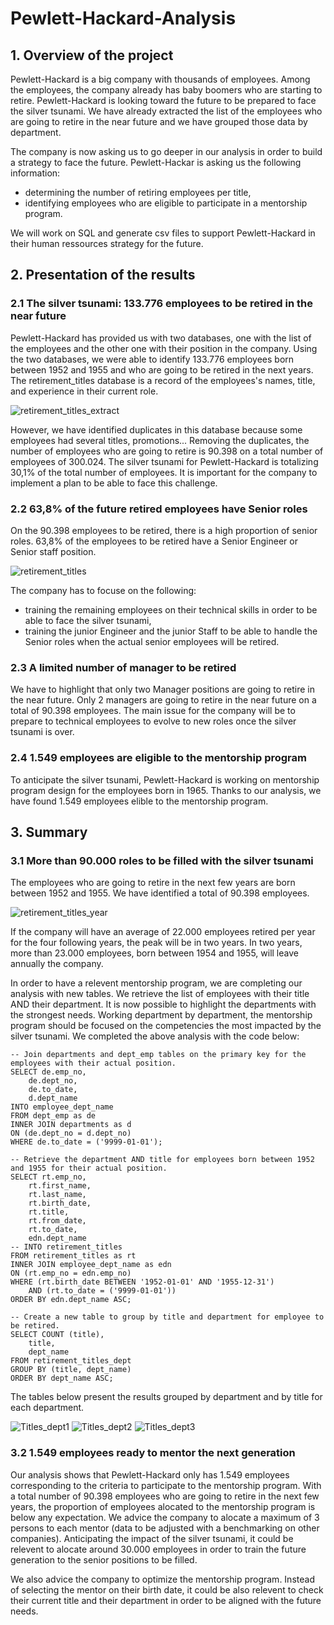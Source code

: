 # Pewlett-Hackard-Analysis

## 1. Overview of the project

Pewlett-Hackard is a big company with thousands of employees. Among the employees, the company already has baby boomers who are starting to retire. Pewlett-Hackard is looking toward the future to be prepared to face the silver tsunami. We have already extracted the list of the employees who are going to retire in the near future and we have grouped those data by department. 

The company is now asking us to go deeper in our analysis in order to build a strategy to face the future. Pewlett-Hackar is asking us the following information:
- determining the number of retiring employees per title,
- identifying employees who are eligible to participate in a mentorship program.

We will work on SQL and generate csv files to support Pewlett-Hackard in their human ressources strategy for the future.

## 2. Presentation of the results

### 2.1 The silver tsunami: 133.776 employees to be retired in the near future
Pewlett-Hackard has provided us with two databases, one with the list of the employees and the other one with their position in the company. Using the two databases, we were able to identify 133.776 employees born between 1952 and 1955 and who are going to be retired in the next years. The retirement_titles database is a record of the employees's names, title, and experience in their current role. 

![retirement_titles_extract](https://user-images.githubusercontent.com/85641189/128562087-12db6790-5d85-4c8e-afa8-d5f3a03fbe5f.png)

However, we have identified duplicates in this database because some employees had several titles, promotions... Removing the duplicates, the number of employees who are going to retire is 90.398 on a total number of employees of 300.024. The silver tsunami for Pewlett-Hackard is totalizing 30,1% of the total number of employees. It is important for the company to implement a plan to be able to face this challenge.

### 2.2 63,8% of the future retired employees have Senior roles

On the 90.398 employees to be retired, there is a high proportion of senior roles. 63,8% of the employees to be retired have a Senior Engineer or Senior staff position. 

![retirement_titles](https://user-images.githubusercontent.com/85641189/128565700-5a5bc031-94f7-4e14-933e-06592e4347af.png)

The company has to focuse on the following:
  - training the remaining employees on their technical skills in order to be able to face the silver tsunami,
  - training the junior Engineer and the junior Staff to be able to handle the Senior roles when the actual senior employees will be retired. 

### 2.3 A limited number of manager to be retired

We have to highlight that only two Manager positions are going to retire in the near future. Only 2 managers are going to retire in the near future on a total of 90.398 employees. The main issue for the company will be to prepare to technical employees to evolve to new roles once the silver tsunami is over.

### 2.4 1.549 employees are eligible to the mentorship program

To anticipate the silver tsunami, Pewlett-Hackard is working on mentorship program design for the employees born in 1965. Thanks to our analysis, we have found 1.549 employees elible to the mentorship program. 

## 3. Summary

### 3.1 More than 90.000 roles to be filled with the silver tsunami

The employees who are going to retire in the next few years are born between 1952 and 1955. We have identified a total of 90.398 employees. 

![retirement_titles_year](https://user-images.githubusercontent.com/85641189/128609122-a45001f5-0435-4228-8614-55efc56e01d0.png)

If the company will have an average of 22.000 employees retired per year for the four following years, the peak will be in two years. In two years, more than 23.000 employees, born between 1954 and 1955, will leave annually the company. 

In order to have a relevent mentorship program, we are completing our analysis with  new tables. We retrieve the list of employees with their title AND their department. It is now possible to highlight the departments with the strongest needs. Working department by department, the mentorship program should be focused on the competencies the most impacted by the silver tsunami. We completed the above analysis with the code below:

``` -- Retrieve the emp_no, and dept_no columns from the dept_emp table.
-- Join departments and dept_emp tables on the primary key for the employees with their actual position.
SELECT de.emp_no,
	de.dept_no,
	de.to_date,
	d.dept_name
INTO employee_dept_name
FROM dept_emp as de
INNER JOIN departments as d
ON (de.dept_no = d.dept_no)
WHERE de.to_date = ('9999-01-01');

-- Retrieve the department AND title for employees born between 1952 and 1955 for their actual position.
SELECT rt.emp_no,
	rt.first_name,
	rt.last_name,
	rt.birth_date,
	rt.title,
	rt.from_date,
	rt.to_date,
	edn.dept_name
-- INTO retirement_titles
FROM retirement_titles as rt
INNER JOIN employee_dept_name as edn
ON (rt.emp_no = edn.emp_no)
WHERE (rt.birth_date BETWEEN '1952-01-01' AND '1955-12-31')
	AND (rt.to_date = ('9999-01-01'))
ORDER BY edn.dept_name ASC;

-- Create a new table to group by title and department for employee to be retired.
SELECT COUNT (title),
	title,
	dept_name
FROM retirement_titles_dept
GROUP BY (title, dept_name)
ORDER BY dept_name ASC;
```

The tables below present the results grouped by department and by title for each department.

![Titles_dept1](https://user-images.githubusercontent.com/85641189/128611560-107f0a94-9479-4d52-8592-d521d1a6a61f.png)
![Titles_dept2](https://user-images.githubusercontent.com/85641189/128611561-7031fab7-22c5-49ce-a0c3-527d548671b3.png)
![Titles_dept3](https://user-images.githubusercontent.com/85641189/128611562-27a17185-4eb6-4737-b9f5-e4f8e6512fde.png)

### 3.2 1.549 employees ready to mentor the next generation

Our analysis shows that Pewlett-Hackard only has 1.549 employees corresponding to the criteria to participate to the mentorship program. With a total number of 90.398 employees who are going to retire in the next few years, the proportion of employees alocated to the mentorship program is below any expectation. We advice the company to alocate a maximum of 3 persons to each mentor (data to be adjusted with a benchmarking on other companies). Anticipating the impact of the silver tsunami, it could be relevent to alocate around 30.000 employees in order to train the future generation to the senior positions to be filled.

We also advice the company to optimize the mentorship program. Instead of selecting the mentor on their birth date, it could be also relevent to check their current title and their department in order to be aligned with the future needs. 
